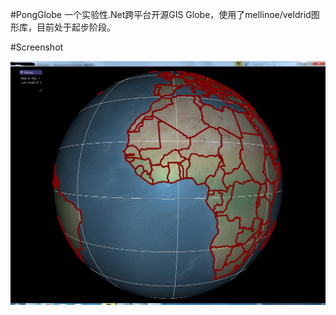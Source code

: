 #PongGlobe
一个实验性.Net跨平台开源GIS Globe，使用了mellinoe/veldrid图形库，目前处于起步阶段。

#Screenshot

![Screenshot1](./images/screenshot.png)

